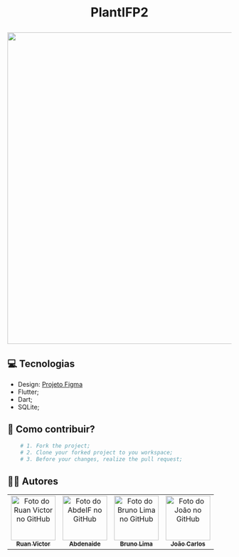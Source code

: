 <h1 align="center">PlantIFP2</p>
<img align="center" src="https://i.ibb.co/9qc1G6p/Plantif.png" width="700px">

## 💻 Tecnologias

- Design: [Projeto Figma](https://www.figma.com/file/ZaZovOXTb3cpO4rCx2neiO/PlantIFP2-Prototype?type=design&node-id=0%3A1&mode=design&t=XfxrYnf1SO7zX2aa-1)
- Flutter;
- Dart;
- SQLite;

## 🤝 Como contribuir?

```bash
    # 1. Fork the project;
    # 2. Clone your forked project to you workspace;
    # 3. Before your changes, realize the pull request;
```

## 👨‍💻 Autores
<table>
  <tr>
    <td align="center">
      <a href="https://github.com/ruanvcg">
        <img src="https://avatars.githubusercontent.com/u/62728646?v=4" width="100px;" alt="Foto do Ruan Victor no GitHub"/><br>
        <sub>
          <b>Ruan Victor</b>
        </sub>
      </a>
    </td>
    <td align="center">
      <a href="https://github.com/AbdeIF">
        <img src="https://avatars.githubusercontent.com/u/126293962?v=4" width="100px;" alt="Foto do AbdeIF no GitHub"/><br>
        <sub>
          <b>Abdenaide</b>
        </sub>
      </a>
    </td>
    <td align="center">
      <a href="https://github.com/brunolimapinheiro">
        <img src="https://avatars.githubusercontent.com/u/125039158?v=4" width="100px;" alt="Foto do Bruno Lima no GitHub"/><br>
        <sub>
          <b>Bruno Lima</b>
        </sub>
      </a>
    </td>
    <td align="center">
      <a href="https://github.com/OMaskara310">
        <img src="https://avatars.githubusercontent.com/u/107417702?v=4" width="100px;" alt="Foto do João no GitHub"/><br>
        <sub>
          <b>João Carlos</b>
        </sub>
      </a>
    </td>
  </tr>
</table>
